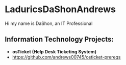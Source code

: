 # LaduricsDaShonAndrews
Hi my name is DaShon, an IT Professional

<h2> Information Technology Projects:</h2>

- <b>osTicket (Help Desk Ticketing System)</b>
- https://github.com/andrews00745/osticket-prereqs
